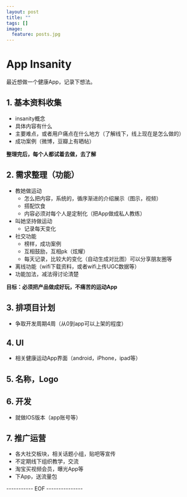 ```yaml
---
layout: post
title: ""
tags: []
image:
  feature: posts.jpg
---
```


# App Insanity

最近想做一个健康App，记录下想法。

## 1. 基本资料收集
- insanity概念
- 具体内容有什么
- 主要难点，或者用户痛点在什么地方（了解线下，线上现在是怎么做的）
- 成功案例（微博，豆瓣上有晒帖）

**整理完后，每个人都试着去做，去了解**

<!--break-->

## 2. 需求整理（功能）
- 教她做运动
	- 怎么把内容，系统的，循序渐进的介绍展示（图示，视频）
	- 搭配饮食
	- 内容必须对每个人是定制化（把App做成私人教练）
- 叫她坚持做运动
	- 记录每天变化
- 社交功能
	- 榜样，成功案例
	- 互相鼓励，互相pk（炫耀）
	- 每天记录，比较大的变化（自动生成对比图）可以分享朋友圈等
- 离线功能（wifi下载资料，或者wifi上传UGC数据等）
- 功能加法，减法得讨论清楚
	
**目标：必须把产品做成好玩，不痛苦的运动App**

## 3. 排项目计划
- 争取开发周期4周（从0到app可以上架的程度）

## 4. UI
- 相关健康运动App界面（android，iPhone，ipad等）

## 5. 名称，Logo

## 6. 开发
- 就做IOS版本（app账号等）

## 7. 推广运营
- 各大社交板块，相关话题小组，贴吧等宣传
- 不定期线下组织教学，交流
- 淘宝买视频会员，曝光App等
- 下App，送流量包

----------- EOF ---------------
